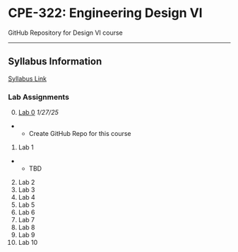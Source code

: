 # CPE-322: Engineering Design VI
GitHub Repository for Design VI course

---
## Syllabus Information
[Syllabus Link](https://sit.instructure.com/courses/77142)

### Lab Assignments
0. [Lab 0](https://github.com/rayringston/CPE-322/edit/main/README.md) *1/27/25*
  * * Create GitHub Repo for this course
1. Lab 1
  * * TBD
2. Lab 2
3. Lab 3
4. Lab 4
5. Lab 5
6. Lab 6
7. Lab 7
8. Lab 8
9. Lab 9
10. Lab 10
